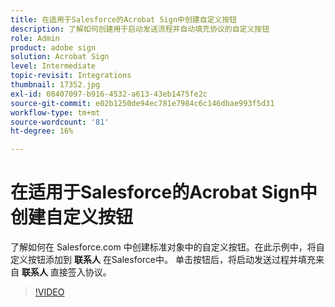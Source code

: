 ```yaml
---
title: 在适用于Salesforce的Acrobat Sign中创建自定义按钮
description: 了解如何创建用于启动发送流程并自动填充协议的自定义按钮
role: Admin
product: adobe sign
solution: Acrobat Sign
level: Intermediate
topic-revisit: Integrations
thumbnail: 17352.jpg
exl-id: 08407097-b916-4532-a613-43eb1475fe2c
source-git-commit: e02b1250de94ec781e7984c6c146dbae993f5d31
workflow-type: tm+mt
source-wordcount: '81'
ht-degree: 16%

---
```


# 在适用于Salesforce的Acrobat Sign中创建自定义按钮

了解如何在 Salesforce.com 中创建标准对象中的自定义按钮。在此示例中，将自定义按钮添加到 **联系人** 在Salesforce中。 单击按钮后，将启动发送过程并填充来自 **联系人** 直接签入协议。

>[!VIDEO](https://video.tv.adobe.com/v/17352?hidetitle=true)
